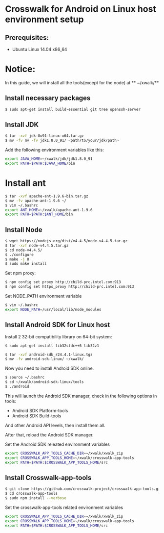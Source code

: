 # Crosswalk for Android on Linux host environment setup

## Prerequisites:
* Ubuntu Linux 14.04 x86_64

# Notice:
In this guide, we will install all the tools(except for the node) at
** ~/xwalk/**

## Install necessary packages
```Bash
$ sudo apt-get install build-essential git tree openssh-server
```

## Install JDK
```Bash
$ tar -xvf jdk-8u91-linux-x64.tar.gz
$ mv -fv mv -fv jdk1.8.0_91/ <path/to/your/jdk/path>
```

Add the following environment variables like this:
```Bash
export JAVA_HOME=~/xwalk/jdk/jdk1.8.0_91
export PATH=$PATH:$JAVA_HOME/bin
```

# Install ant
```Bash
$ tar -xvf apache-ant-1.9.6-bin.tar.gz
$ mv -fv apache-ant-1.9.6 ~/
$ vim ~/.bashrc
export ANT_HOME=~/xwalk/apache-ant-1.9.6
export PATH=$PATH:$ANT_HOME/bin
```

## Install Node
```Bash
$ wget https://nodejs.org/dist/v4.4.5/node-v4.4.5.tar.gz
$ tar -xvf node-v4.4.5.tar.gz
$ cd node-v4.4.5/
$ ./configure
$ make -j 8
$ sudo make install
```

Set npm proxy:

```Bash
$ npm config set proxy http://child-prc.intel.com:913
$ npm config set https_proxy http://child-prc.intel.com:913
```

Set NODE_PATH environment variable
```Bash
$ vim ~/.bashrc
export NODE_PATH=/usr/local/lib/node_modules
```


## Install Android SDK for Linux host
Install 2 32-bit compatibility library on 64-bit system:
```Bash
$ sudo apt-get install lib32stdc++6 lib32z1
```

```Bash
$ tar -xvf android-sdk_r24.4.1-linux.tgz
$ mv -fv android-sdk-linux/ ~/xwalk/
```

Now you need to install Android SDK online.
```Bash
$ source ~/.bashrc
$ cd ~/xwalk/android-sdk-linux/tools
$ ./android
```

This will launch the Android SDK manager, check in the following options in tools:
* Android SDK Platform-tools
* Android SDK Build-tools

And other Android API levels, then install them all.

After that, reload the Android SDK manager.

Set the Android SDK releated environment variables
```Bash
export CROSSWALK_APP_TOOLS_CACHE_DIR=~/xwalk/xwalk_zip
export CROSSWALK_APP_TOOLS_HOME=~/xwalk/crosswalk-app-tools
export PATH=$PATH:$CROSSWALK_APP_TOOLS_HOME/src
```


## Install Crosswalk-app-tools
```Bash
$ git clone https://github.com/crosswalk-project/crosswalk-app-tools.git
$ cd crosswalk-app-tools
$ sudo npm install --verbose
```

Set the crosswalk-app-tools related environment variables
```Bash
export CROSSWALK_APP_TOOLS_CACHE_DIR=~/xwalk/xwalk_zip
export CROSSWALK_APP_TOOLS_HOME=~/xwalk/crosswalk-app-tools
export PATH=$PATH:$CROSSWALK_APP_TOOLS_HOME/src
```
